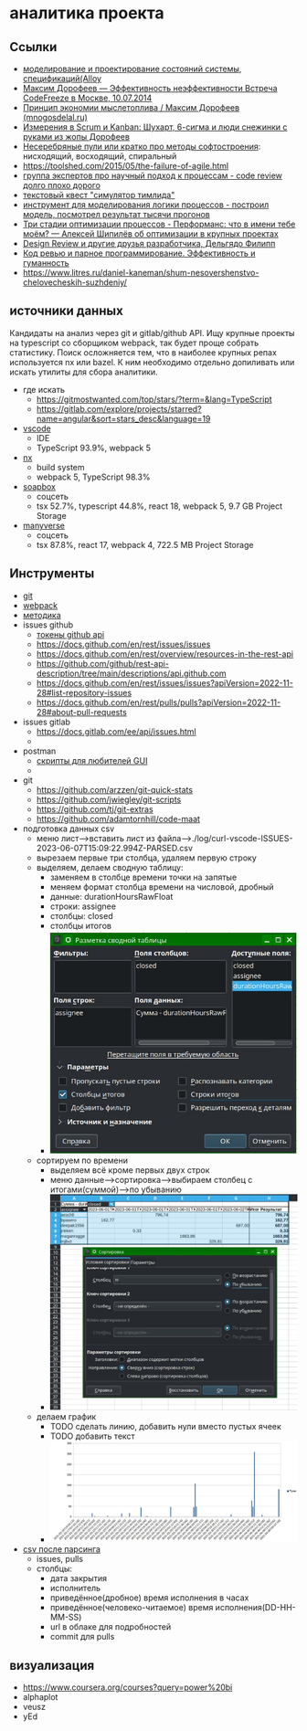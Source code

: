 # аналитика проекта

## Ссылки

 * [моделирование и проектирование состояний системы, спецификаций(Alloy](https://habr.com/ru/company/yandex/blog/457810/)
 * [Максим Дорофеев — Эффективность неэффективности Встреча CodeFreeze в Москве, 10.07.2014](https://youtu.be/XDF02KmgJFE?list=PLm6zCN_KJCrX81iojL2lE2gHSbwnQE-QI&t=1560)
 * [Принцип экономии мыслетоплива / Максим Дорофеев (mnogosdelal.ru)](https://www.youtube.com/watch?v=fWR5SFhBUWc)
 * [Измерения в Scrum и Kanban: Шухарт, 6-сигма и люди снежинки с руками из жопы Дорофеев ](https://www.youtube.com/watch?v=VPDJXngp2bM)
 * [Несеребряные пули или кратко про методы софтостроения](https://habr.com/ru/post/546908/): нисходящий, восходящий, спиральный
 * https://toolshed.com/2015/05/the-failure-of-agile.html
 * [группа экспертов про научный подход к процессам - code review долго плохо дорого](https://www.youtube.com/watch?v=IDj3x__YZgE&list=PLFtS8Ah0wZvWS37oveJ0-D5K6V7GWUpqY&index=13)
 * [текстовый квест "симулятор тимлида"](https://habr.com/ru/companies/wrike/articles/679146/)
 * [инструмент для моделирования логики процессов - построил модель, посмотрел результат тысячи прогонов](https://cloud.anylogic.com/models)
 * [Три стадии оптимизации процессов - Перформанс: что в имени тебе моём? — Алексей Шипилёв об оптимизации в крупных проектах](https://habr.com/ru/companies/jugru/articles/338732/)
 * [Design Review и другие друзья разработчика, Дельгядо Филипп](https://www.youtube.com/watch?v=4Y0XJXRZv6k)
 * [Код ревью и парное программирование. Эффективность и гуманность ](https://music.yandex.com/album/13732143/track/112642653?dir=desc&activeTab=track-list)
 * https://www.litres.ru/daniel-kaneman/shum-nesovershenstvo-chelovecheskih-suzhdeniy/

## источники данных

Кандидаты на анализ через git и gitlab/github API. Ищу крупные проекты на typescript со сборщиком webpack, так будет проще собрать статистику.
Поиск осложняется тем, что в наиболее крупных репах используется nx или bazel. К ним необходимо отдельно допиливать или искать утилиты для сбора аналитики.

 * где искать
     * https://gitmostwanted.com/top/stars/?term=&lang=TypeScript
     * https://gitlab.com/explore/projects/starred?name=angular&sort=stars_desc&language=19
 * [vscode](https://github.com/microsoft/vscode/blob/main/package.json)
    * IDE
    * TypeScript 93.9%, webpack 5
 * [nx](https://github.com/nrwl/nx)
    * build system
    * webpack 5, TypeScript 98.3%
 * [soapbox](https://gitlab.com/soapbox-pub/soapbox)
    * соцсеть
    * tsx 52.7%, typescript 44.8%, react 18, webpack 5, 9.7 GB Project Storage
 * [manyverse](https://gitlab.com/staltz/manyverse/-/tree/master)
    * соцсеть
    * tsx 87.8%, react 17, webpack 4, 722.5 MB Project Storage

## Инструменты

 * [git](https://stepanovv.ru/kbo/#/kb/frontend/git?id=%d0%b8%d0%bd%d1%81%d1%82%d1%80%d1%83%d0%bc%d0%b5%d0%bd%d1%82%d1%8b)
 * [webpack](https://github.com/bskydive/webpack-dep-graph)
 * [методика](https://github.com/bskydive/code_quality_js)
 * issues github
    * [токены github api](https://github.com/settings/tokens?type=beta)
    * https://docs.github.com/en/rest/issues/issues
    * https://docs.github.com/en/rest/overview/resources-in-the-rest-api
    * https://github.com/github/rest-api-description/tree/main/descriptions/api.github.com
    * https://docs.github.com/en/rest/issues/issues?apiVersion=2022-11-28#list-repository-issues
    * https://docs.github.com/en/rest/pulls/pulls?apiVersion=2022-11-28#about-pull-requests
 * issues gitlab
    * https://docs.gitlab.com/ee/api/issues.html
    * 
 * postman
    * [скрипты для любителей GUI](https://learning.postman.com/docs/writing-scripts/intro-to-scripts/)
    * 
 * git
	* https://github.com/arzzen/git-quick-stats
	* https://github.com/jwiegley/git-scripts
	* https://github.com/tj/git-extras
	* https://github.com/adamtornhill/code-maat
 * подготовка данных csv
	* меню лист-->вставить лист из файла-->./log/curl-vscode-ISSUES-2023-06-07T15:09:22.994Z-PARSED.csv
	* вырезаем первые три столбца, удаляем первую строку
	* выделяем, делаем сводную таблицу: 
		* заменяем в столбце времени точки на запятые
		* меняем формат столбца времени на числовой, дробный
		* данные: durationHoursRawFloat
		* строки: assignee
		* столбцы: closed
		* столбцы итогов
		* ![](./сводная_таблица.jpg)
	* сортируем по времени
		* выделяем всё кроме первых двух строк
		* меню данные-->сортировка-->выбираем столбец с итогами(суммой)-->по убыванию
		* ![](./сортировка_выделение.jpg)
	* делаем график
		* TODO сделать линию, добавить нули вместо пустых ячеек
		* TODO добавить текст
		* ![](./диаграмма1.jpg)
 * [csv после парсинга](../assets/vscode.github/log.tar.gz)
	* issues, pulls
	* столбцы: 
		* дата закрытия
		* исполнитель
		* приведённое(дробное) время исполнения в часах
		* приведённое(человеко-читаемое) время исполнения(DD-HH-MM-SS)
		* url в облаке для подробностей
		* commit для pulls


## визуализация

 * https://www.coursera.org/courses?query=power%20bi
 * alphaplot
 * veusz
 * yEd